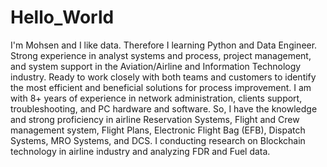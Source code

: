 # Hello_World
I'm Mohsen and I like data. Therefore I learning Python and Data Engineer.
Strong experience in analyst systems and process, project management, and system support in the Aviation/Airline and Information Technology industry. Ready to work closely with both teams and customers to identify the most efficient and beneficial solutions for process improvement.
I am with 8+ years of experience in network administration, clients support, troubleshooting, and PC hardware and software. So, I have the knowledge and strong proficiency in airline Reservation Systems, Flight and Crew management system, Flight Plans, Electronic Flight Bag (EFB), Dispatch Systems, MRO Systems, and DCS.
I conducting research on Blockchain technology in airline industry and analyzing FDR and Fuel data.
